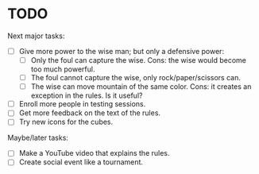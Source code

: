 # TODO
Next major tasks:

- [ ] Give more power to the wise man; but only a defensive power:
  - [ ] Only the foul can capture the wise. Cons: the wise would become too much powerful.
  - [ ] The foul cannot capture the wise, only rock/paper/scissors can.
  - [ ] The wise can move mountain of the same color. Cons: it creates an exception in the rules. Is it useful?
- [ ] Enroll more people in testing sessions.
- [ ] Get more feedback on the text of the rules.
- [ ] Try new icons for the cubes.

Maybe/later tasks:

- [ ] Make a YouTube video that explains the rules.
- [ ] Create social event like a tournament.
